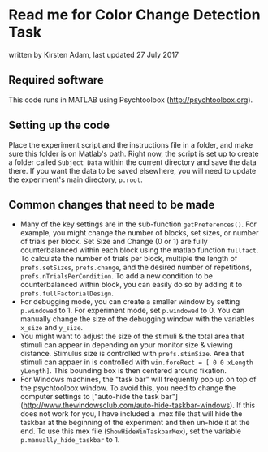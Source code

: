 # Read me for Color Change Detection Task
written by Kirsten Adam, last updated 27 July 2017
## Required software
This code runs in MATLAB using Psychtoolbox (<http://psychtoolbox.org>).

## Setting up the code
Place the experiment script and the instructions file in a folder, and make sure this folder is on Matlab's path. Right now, the script is set up to create a folder called `Subject Data` within the current directory and save the data there. If you want the data to be saved elsewhere, you will need to update the experiment's main directory, `p.root`. 
 
## Common changes that need to be made 
* Many of the key settings are in the sub-function `getPreferences()`. For example, you might change the number of blocks, set sizes, or number of trials per block. Set Size and Change (0 or 1) are fully counterbalanced within each block using the matlab function `fullfact`. To calculate the number of trials per block, multiple the length of `prefs.setSizes`, `prefs.change`, and the desired number of repetitions, `prefs.nTrialsPerCondition`. To add a new condition to be counterbalanced within block, you can easily do so by adding it to `prefs.fullFactorialDesign`. 
* For debugging mode, you can create a smaller window by setting `p.windowed` to 1. For experiment mode, set `p.windowed` to 0. You can manually change the size of the debugging window with the variables `x_size` and `y_size`. 
* You might want to adjust the size of the stimuli & the total area that stimuli can appear in depending on your monitor size & viewing distance. Stimulus size is controlled with `prefs.stimSize`. Area that stimuli can appaer in is controlled with `win.foreRect = [ 0 0 xLength yLength]`. This bounding box is then centered around fixation.
* For Windows machines, the "task bar" will frequently pop up on top of the psychtoolbox window. To avoid this, you need to change the computer settings to  ["auto-hide the task bar"] (http://www.thewindowsclub.com/auto-hide-taskbar-windows). If this does not work for you, I have included a .mex file that will hide the taskbar at the beginning of the experiment and then un-hide it at the end. To use this mex file (`ShowHideWinTaskbarMex`), set the variable `p.manually_hide_taskbar` to 1.  
 